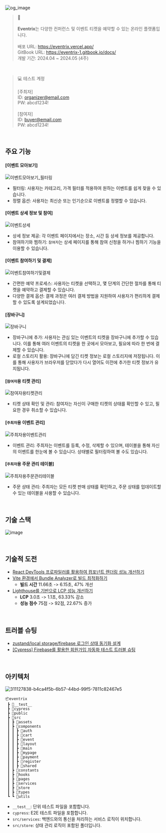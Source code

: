 ![og_image](https://github.com/soprue/eventrix/assets/62260343/f1473bc4-9535-4924-8f45-ed5c6e528e68)

> 📌 <br/><br/>
**Eventrix**는 다양한 컨퍼런스 및 이벤트 티켓을 예약할 수 있는 온라인 플랫폼입니다.  <br/><br/>
배포 URL: https://eventrix.vercel.app/  
GitBook URL: https://eventrix-1.gitbook.io/docs/  
개발 기간: 2024.04 ~ 2024.05 (4주)

<br/>

> 💻 테스트 계정  <br/><br/>
[주최자]    
ID: organizer@email.com  
PW: abcd1234! <br/><br/>
[참여자]  
ID: buyer@email.com  
PW: abcd1234!

<br />

## 주요 기능

#### [이벤트 모아보기]
![이벤트모아보기_필터링](https://github.com/soprue/eventrix/assets/62260343/da79ab54-7cc7-46e9-8f10-b2e0ad902a7b)
- 필터링: 사용자는 카테고리, 가격 필터를 적용하여 원하는 이벤트를 쉽게 찾을 수 있습니다.
- 정렬 옵션: 사용자는 최신순 또는 인기순으로 이벤트를 정렬할 수 있습니다.

#### [이벤트 상세 정보 및 참여]
![이벤트상세](https://github.com/soprue/eventrix/assets/62260343/3bb990af-402f-49b8-9a04-6948abb0cbee)
- 상세 정보 제공: 각 이벤트 페이지에서는 장소, 시간 등 상세 정보를 제공합니다.
- 참여하기와 찜하기: `참여자`는 상세 페이지를 통해 참여 신청을 하거나 찜하기 기능을 이용할 수 있습니다.

#### [이벤트 참여하기 및 결제]
![이벤트참여하기및결제](https://github.com/soprue/eventrix/assets/62260343/b9573132-fa1f-4e5a-b6eb-e0d1a1823ff3)
- 간편한 예약 프로세스: 사용자는 티켓을 선택하고, 몇 단계의 간단한 절차를 통해 티켓을 예약하고 결제할 수 있습니다.
- 다양한 결제 옵션: 결제 과정은 여러 결제 방법을 지원하여 사용자가 편리하게 결제할 수 있도록 설계되었습니다.

#### [장바구니]
![장바구니](https://github.com/soprue/eventrix/assets/62260343/cf5a0b4c-1eab-4e43-a2e6-f043ee6b5430)
- 장바구니에 추가: 사용자는 관심 있는 이벤트의 티켓을 장바구니에 추가할 수 있습니다. 이를 통해 여러 이벤트의 티켓을 한 곳에서 모아보고, 필요에 따라 한 번에 결제할 수 있습니다.
- 로컬 스토리지 활용: 장바구니에 담긴 티켓 정보는 로컬 스토리지에 저장됩니다. 이를 통해 사용자가 브라우저를 닫았다가 다시 열어도 이전에 추가한 티켓 정보가 유지됩니다.

#### [`참여자`용 티켓 관리]
![참여자용티켓관리](https://github.com/soprue/eventrix/assets/62260343/3dd0710d-5700-4497-a7ce-fe9a7664ceba)
- 티켓 상태 확인 및 관리: 참여자는 자신이 구매한 티켓의 상태를 확인할 수 있고, 필요한 경우 취소할 수 있습니다.

#### [`주최자`용 이벤트 관리]
![주최자용이벤트관리](https://github.com/soprue/eventrix/assets/62260343/b4f14444-4309-4e7f-8c02-93e847b98690)
- 이벤트 관리: 주최자는 이벤트를 등록, 수정, 삭제할 수 있으며, 테이블을 통해 자신의 이벤트를 한눈에 볼 수 있습니다. 상태별로 필터링하여 볼 수도 있습니다.

#### [`주최자`용 주문 관리 테이블]
![주최자용주문관리테이블](https://github.com/soprue/eventrix/assets/62260343/4bcc3c56-a520-4aac-81c6-7848a2f22cb6)
- 주문 상태 관리: 주최자는 모든 티켓 판매 상태를 확인하고, 주문 상태를 업데이트할 수 있는 테이블을 사용할 수 있습니다.

<br />

## 기술 스택
![image](https://github.com/soprue/eventrix/assets/62260343/ac619bed-a5b2-4c68-8d56-6056c9347cca)

<br />

## 기술적 도전
- [React DevTools 프로파일러를 활용하여 컴포넌트 렌더링 성능 개선하기](https://velog.io/@aborrencce/React-DevTools-프로파일러-렌더링-성능-개선하기)  
- [Vite 환경에서 Bundle Analyzer로 빌드 최적화하기](https://velog.io/@aborrencce/Vite-환경에서-Bundle-Analyzer로-최적화하기)  
  - **빌드 시간** 11.66초 -> 6.15초, 47% 개선
- [Lighthouse를 기반으로 LCP 성능 개선하기](https://velog.io/@aborrencce/Lighthouse를-기반으로-LCP-성능-개선하기)
  - **LCP** 3.0초 -> 1.1초, 63.33% 감소
  - **성능 점수** 75점 -> 92점, 22.67% 증가

<br />

## 트러블 슈팅
- [zustand/local storage/firebase 로그인 상태 동기화 설계](https://velog.io/@aborrencce/zustand-firebase-로그인-상태-동기화-설계)
- [[Cypress] Firebase를 활용한 회원가입 자동화 테스트 트러블 슈팅](https://velog.io/@aborrencce/Cypress-Firebase-테스트-트러블-슈팅)

<br />

## 아키텍처
![311127838-b4ca4f5b-6b57-44bd-99f5-7811c82467e5](https://github.com/soprue/eventrix/assets/62260343/75737710-b0c2-4571-acc2-863b5744f405)
```
📦eventrix
 ┣ 📂__test__
 ┣ 📂cypress
 ┣ 📂public
 ┣ 📂src
 ┃ ┣ 📂assets
 ┃ ┣ 📂components
 ┃ ┃ ┣ 📂auth
 ┃ ┃ ┣ 📂cart
 ┃ ┃ ┣ 📂event
 ┃ ┃ ┣ 📂layout
 ┃ ┃ ┣ 📂main
 ┃ ┃ ┣ 📂mypage
 ┃ ┃ ┣ 📂payment
 ┃ ┃ ┣ 📂register
 ┃ ┃ ┣ 📂shared
 ┃ ┣ 📂constants
 ┃ ┣ 📂hooks
 ┃ ┣ 📂pages
 ┃ ┣ 📂services
 ┃ ┣ 📂store
 ┃ ┣ 📂types
 ┗ ┗ 📂utils
```

- `__test__`: 단위 테스트 파일을 포함합니다.
- `cypress`: E2E 테스트 파일을 포함합니다.
- `src/services`: 백엔드와의 통신을 처리하는 서비스 로직이 위치합니다.
- `src/store`: 상태 관리 로직이 포함된 폴더입니다.

